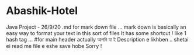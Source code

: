 # Abashik-Hotel

Java Project - 26/9/20 
.md for mark down file ...
mark down is basically an easy way to format your text in this sort of files
It has some shortcut ! like 1 hash tag ... #for main header
actually আপনি যা ই Description e likhben .. shetai ei read me file e eshe save hobe 
Sorry !

